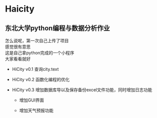 Haicity
=========
东北大学python编程与数据分析作业
------------

怎么说呢，第一次自己上传了项目  
感觉很有意思     
这是自己拿python完成的一个小程序  
大家看看就好
+ HiCity v0.1 查询city.text

+ HiCity v0.2 函数化编程的优化

+ HiCity v0.3 增加数据库导以及保存备份excel文件功能，同时增加日志功能
   + 增加GUI界面
   
   + 增加天气预报功能
